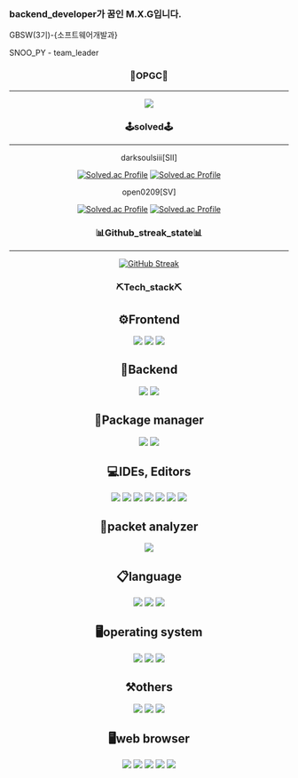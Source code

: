 ### backend_developer가 꿈인 M.X.G입니다.


GBSW(3기)-{소프트웨어개발과}

SNOO_PY - team_leader

<div align="center">
  
### 📠OPGC📠
-------------------------------

<a href="https://opgc.me/#/users/Leehomin11" target="_blank"><img src="https://api.opgc.me/githubs/users/Leehomin11/tag/?theme=basic" /></a>
  
### 🕹️solved🕹️
-------------------------------

darksoulsiii[SII]

[![Solved.ac Profile](http://mazassumnida.wtf/api/v2/generate_badge?boj=darksoulsiii)](https://solved.ac/darksoulsiii/)
[![Solved.ac Profile](http://mazassumnida.wtf/api/generate_badge?boj=darksoulsiii)](https://solved.ac/darksoulsiii)

open0209[SV]
  
[![Solved.ac Profile](http://mazassumnida.wtf/api/v2/generate_badge?boj=open0209)](https://solved.ac/open0209/)
[![Solved.ac Profile](http://mazassumnida.wtf/api/generate_badge?boj=open0209)](https://solved.ac/open0209)
  
  
### 📊Github_streak_state📊
-------------------------------
  
[![GitHub Streak](https://github-readme-streak-stats.herokuapp.com/?user=Leehomin11&theme=swift)](https://git.io/streak-stats)
  
### ⛏️Tech_stack⛏️
  
⚙️Frontend
-------------------------------
  
<img src="https://img.shields.io/badge/html5-white.svg?style=for-the-badge&logo=html5&logoColor=23E34F26" />
<img src="https://img.shields.io/badge/css3-white.svg?style=for-the-badge&logo=css3&logoColor=1572B6" />
<img src="https://img.shields.io/badge/next.js-white.svg?style=for-the-badge&logo=next.js&logoColor=black" />
  
  
  

🔩Backend
-------------------------------

<img src="https://img.shields.io/badge/Node.js-black?style=for-the-badge&logo=nodedotjs&logoColor=339933" />
<img src="https://img.shields.io/badge/Express-white?style=for-the-badge&logo=express&logoColor=black" />
  
  
  
  
🔧Package manager 
-------------------------------
  
<img src="https://img.shields.io/badge/npm-CB3837?style=for-the-badge&logo=npm&logoColor=white" />
<img src="https://img.shields.io/badge/anaconda-white?style=for-the-badge&logo=anaconda&logoColor=44A833" />
  
  
💻IDEs, Editors
-------------------------------

<img src="https://img.shields.io/badge/clion-white?style=for-the-badge&logo=clion&logoColor=black" />
<img src="https://img.shields.io/badge/intellij_idea-white?style=for-the-badge&logo=intellijidea&logoColor=black" />
<img src="https://img.shields.io/badge/pycharm-white?style=for-the-badge&logo=pycharm&logoColor=black" />
<img src="https://img.shields.io/badge/webstorm-white?style=for-the-badge&logo=webstorm&logoColor=black" />
<img src="https://img.shields.io/badge/visualstudiocode-white?style=for-the-badge&logo=visualstudiocode&logoColor=007ACC" />
<img src="https://img.shields.io/badge/xcode-white?style=for-the-badge&logo=xcode&logoColor=147EFB" />
<img src="https://img.shields.io/badge/eclipseide-orange?style=for-the-badge&logo=eclipseide&logoColor=2C2255" />
  
🔐packet analyzer
-------------------------------
  
<img src="https://img.shields.io/badge/wireshark-gray?style=for-the-badge&logo=wireshark&logoColor=darkblue" />
  
📋language
-------------------------------
  
<img src="https://img.shields.io/badge/c-%2300599C.svg?style=for-the-badge&logo=c&logoColor=white" />
<img src="https://img.shields.io/badge/python-3670A0?style=for-the-badge&logo=python&logoColor=ffdd54" />
<img src="https://img.shields.io/badge/javascript-%23323330.svg?style=for-the-badge&logo=javascript&logoColor=%23F7DF1E" />
  
🖥️operating system  
--------------------------------

<img src="https://img.shields.io/badge/mac%20os-white?style=for-the-badge&logo=apple&logoColor=black" />
<img src="https://img.shields.io/badge/Windows-0078D6?style=for-the-badge&logo=windows&logoColor=white" />
<img src="https://img.shields.io/badge/kalilinux-557C94?style=for-the-badge&logo=kalilinux&logoColor=black" /> 
  
⚒️others
---------------------------------
  
<img src="https://img.shields.io/badge/docker-2496ED?style=for-the-badge&logo=docker&logoColor=white" />
<img src="https://img.shields.io/badge/jupyter-white?style=for-the-badge&logo=jupyter&logoColor=F37626" />  
<img src="https://img.shields.io/badge/notion-black?style=for-the-badge&logo=notion&logoColor=white" /> 

🖥️web browser
---------------------------------
  
<img src="https://img.shields.io/badge/google-4285F4?style=for-the-badge&logo=google&logoColor=white" />
<img src="https://img.shields.io/badge/chrome-4285F4?style=for-the-badge&logo=googlechrome&logoColor=white" />
<img src="https://img.shields.io/badge/safari-white?style=for-the-badge&logo=safari&logoColor=blue" />
<img src="https://img.shields.io/badge/firefox-black?style=for-the-badge&logo=firefoxbrowser&logoColor=FF7139" />
<img src="https://img.shields.io/badge/brave-white?style=for-the-badge&logo=brave&logoColor=FB542B" />
  
</div>
